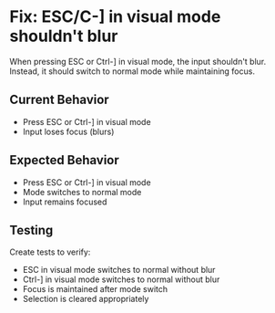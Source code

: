# Fix: ESC/C-] in visual mode shouldn't blur

When pressing ESC or Ctrl-] in visual mode, the input shouldn't blur. Instead, it should switch to normal mode while maintaining focus.

## Current Behavior

- Press ESC or Ctrl-] in visual mode
- Input loses focus (blurs)

## Expected Behavior

- Press ESC or Ctrl-] in visual mode
- Mode switches to normal mode
- Input remains focused

## Testing

Create tests to verify:

- ESC in visual mode switches to normal without blur
- Ctrl-] in visual mode switches to normal without blur
- Focus is maintained after mode switch
- Selection is cleared appropriately
